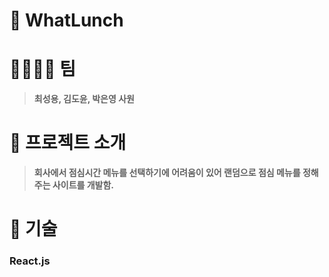# 🎫 WhatLunch
# 👨‍👨‍👧‍👦 팀
> **최성용, 김도윤, 박은영 사원**
# 📝 프로젝트 소개
> **회사에서 점심시간 메뉴를 선택하기에 어려움이 있어 랜덤으로 점심 메뉴를 정해주는 사이트를 개발함.**
# 🔧 기술
###  React.js

